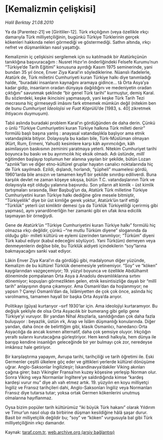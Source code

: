 # [Kemalizmin çelişkisi]

*Halil Berktay 21.08.2010*

<div class="yazi"><p>Ya da [Parentez-21] ve [Giritliler-12]. Türk ırkçılığının (veya özellikle ırkçı damarıyla Türk milliyetçiliğinin, bugünkü Türkiye Türklerinin gerçek kökenleri hakkında neleri görmediği ve göstermediği. Sathın altında, ırkçı nefret ve düşmanlıkları nasıl yaşattığı.</p>
<p>Kemalizmin iç çelişkisini sergilemek için su katılmadık bir Atatürkçünün tanıklığına başvuracağım : Nusret Hızır’ın önderliğindeki Felsefe Kurumu’nun “Türkiye’de Tarih Eğitimi” konusuna ayırdığı Kasım 1975 seminerinde, yani bundan 35 yıl önce, Enver Ziya Karal’ın söylediklerine. Nüanslı ifadelerle, Atatürk de, Türk milletini Cumhuriyeti kuran Türkiye halkı diye tanımladığı halde, “buradaki insanların kaynağını aramaya gidince... tâ Orta Asya’ya kadar gidip, insanların oradan dünyaya dağıldığını ve medeniyetin oradan çıktığını” savunmak şeklinde “bir genel Türk tarihi” kurmuştur, demiş Karal. Bu sözlerdeki, keşke ikincisini yapmasaydı, yani keşke Türk Tarih Tezi mecrasına hiç girmeseydi imâsını fark etmemek mümkün değil (nitekim ben de bunu <i>Cumhuriyet İdeolojisi ve Fuat Köprülü</i>’de [1983, s. 40] zikretmek ihtiyacını duymuşum).</p>
<p>Tabii aslında buradaki problem Karal’ın gördüğünden de daha derin. Çünkü o ünlü “Türkiye Cumhuriyetini kuran Türkiye halkına Türk milleti denir” formülü başlı başına yanlış : anayasal vatandaşlıkla başlıyor ama etnik vatandaşlıkla bitiyor. Dolayısıyla bu kadarı bile, Türk-Müslüman olmayan (Kürt, Rum, Ermeni, Yahudi) kesimlere karşı kâh ayırımcılığın, kâh asimilasyon baskısının zeminini yaratmaya yeterli. Nitekim Cumhuriyet tarihi boyunca bu baskı ve bu ayırımcılık hiç eksik olmadı. Adı üstünde, <i>millî</i> eğitimden başlayıp toplumun her alanına yayılan bir şekilde, bütün Lozan “azınlık”ları ve diğer etno-kültürel gruplar hayatın canalıcı noktalarında hiç de Türk sayılmadı. Ezildi, dışlandı, horlandı, “şüpheli” muamelesi gördü, 1960’larda bile ansızın ve tamamen keyfî bir şekilde sınırdışı ediliverdi. Buna karşılık devlet ne zaman köşeye sıkışsa, bütün T.C. vatandaşlarının Türk ve dolayısıyla eşit olduğu yalanına başvurdu. Son yılların alt kimlik - üst kimlik tartışmaları sırasında, İlker Başbuğ’un da, Atatürk Türk milletine Türkiye Cumhuriyetini kuran Türkiye halkı dediğine göre mesele bitmiştir, “Türkiyelilik” diye bir üst kimliğe gerek yoktur, Atatürk’ün tarif ettiği “Türklük” yeterli üst kimliktir demesi (ya da Türklük Türkiyeliliği içerirmiş gibi yapması), aynı yanardönerliğin her zamanki gibi en ufak ikna edicilik taşımayan bir örneğiydi. </p>
<p>Gene de Atatürk’ün “Türkiye Cumhuriyetini kuran Türkiye halkı” formülü hiç olmazsa ırkçı değildir, çünkü –“ne mutlu Türküm diyene” sloganında da olduğu gibi- milleti kültürü ve eylemi üzerinden tanımlıyor; “Türküm” diyeni Türk kabul ediyor (kabul edeceğini söylüyor). Yani Türk(üm) demeyen veya denmeyenlerin değilse bile, bu Türklük aidiyeti içindekilerin “soy”larına bakmayacağını sanki vaat ediyor.</p>
<p>Lâkin Enver Ziya Karal’ın da gördüğü gibi, madalyonun diğer yüzünde, Kemalizm de bu kültürel Türklük denemesiyle yetinemiyor. “Soy” ve “köken” kaygılarından vazgeçemiyor; 19. yüzyıl boyunca ve özellikle Abdülhamit döneminde pompalanan Orta Asya à Anadolu devamlılıklarına sırtını dönemiyor; kopuşları görmezlikten gelen, etnik kesintisizliğe dayalı bir “millî tarih” anlayışının dışına çıkamıyor. Ama Osmanlı’dan da hoşlanmıyor; ne yapsın ? Çareyi Osmanlı’dan da, İslâmiyetten de çok çok önce, aslında hiç varolmamış, tamamen hayalî bir başka Orta Asya’da arıyor. </p>
<p>Politikayı (güya) kurtarıyor –sırf 1930’lar için. Ama ideolojiyi kurtaramıyor. Bu değişik şekliyle de olsa Orta Asyacılık bir bumerang gibi gelip gene Türkiye’yi vuruyor. Bir yandan Nihal Atsızlarla, sanıldığından çok daha fazla buluşuyor : beyazlık, üstün ırk, Arap ve İslâm düşmanlığı konularında. Diğer yandan, daha önce de belirttiğim gibi, klasik Osmanlıcı, hanedancı Orta Asyacılığa da ancak kısmen alternatif, daha çok şemsiye oluyor. Irkçılığın yeraltı sularını kurutacağına gürleştiriyor. Hem kendi halkıyla, hem dünya ile barışıp kendine insanlığın geleceğinde bir yer bulmayı çok zor, neredeyse imkânsız hale getiriyor. </p>
<p>Bir karşılaştırma yapayım, Avrupa tarihi, tarihçiliği ve tarih öğretimi ile. Eski Germenler çeşitli ülkelere göç eder ve gittikleri yerlerde kültürel dönüşüme uğrar. Anglo-Saksonlar İngilizleşir; İskandinavya’dakiler Viking akınları çağına girer; bazı Vikingler Fransa’nın kuzey köşesine yerleşip Norman olur. Sonra Viking veya Normanlar İngiltere’ye saldırdığında kimse “kardeş kardeşi vurur mu” diye ah vah etmez artık. 19. yüzyılın en koyu milliyetçi İngiliz ve Fransız tarihçileri dahi, Anglo-Saksonları İngiliz veya Normanları Fransız diye tutarsa tutar; yoksa ortak Germen kökenlerini unutmuş olmalarına hayıflanmaz. </p>
<p>Oysa bizim popüler tarih kültürümüz “iki büyük Türk hakanı” olarak Yıldırım ve Timur’un nasıl olup da birbirine düşman kesildiğine hâlâ şaşar durur. Basit bir milliyetçilik değildir bu; “soy” ve “köken” vurgusuyla bal gibi Türk milliyetçiliğinin ırkçı damarıdır. </p></div>

Kaynak: [taraf.com.tr](http://www.taraf.com.tr:80/halil-berktay/makale-kemalizmin-celiskisi.htm), [web.archive.org (arşiv bağlantısı)](http://web.archive.org/web/20100824000802/http://www.taraf.com.tr:80/halil-berktay/makale-kemalizmin-celiskisi.htm)

